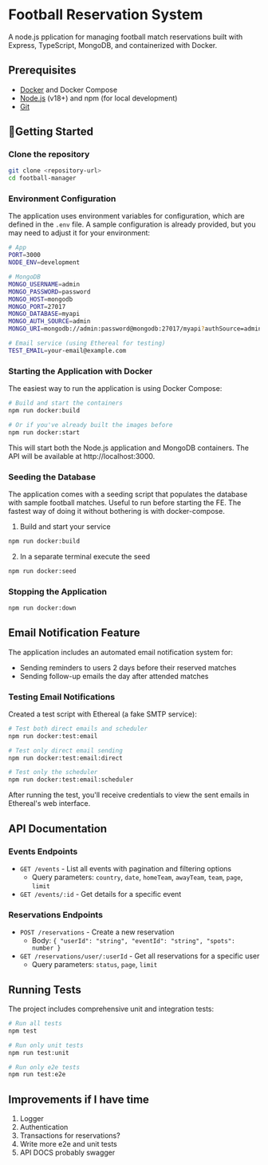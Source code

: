 # Football Reservation System

A node.js pplication for managing football match reservations built with Express, TypeScript, MongoDB, and containerized with Docker.

## Prerequisites

- [Docker](https://www.docker.com/get-started) and Docker Compose
- [Node.js](https://nodejs.org/) (v18+) and npm (for local development)
- [Git](https://git-scm.com/)

## 🚀Getting Started

### Clone the repository

```bash
git clone <repository-url>
cd football-manager
```

### Environment Configuration

The application uses environment variables for configuration, which are defined in the `.env` file. A sample configuration is already provided, but you may need to adjust it for your environment:

```bash
# App
PORT=3000
NODE_ENV=development

# MongoDB
MONGO_USERNAME=admin
MONGO_PASSWORD=password
MONGO_HOST=mongodb
MONGO_PORT=27017
MONGO_DATABASE=myapi
MONGO_AUTH_SOURCE=admin
MONGO_URI=mongodb://admin:password@mongodb:27017/myapi?authSource=admin

# Email service (using Ethereal for testing)
TEST_EMAIL=your-email@example.com
```

### Starting the Application with Docker

The easiest way to run the application is using Docker Compose:

```bash
# Build and start the containers
npm run docker:build

# Or if you've already built the images before
npm run docker:start
```

This will start both the Node.js application and MongoDB containers. The API will be available at http://localhost:3000.

### Seeding the Database

The application comes with a seeding script that populates the database with sample football matches. Useful to run before starting the FE.
The fastest way of doing it without bothering is with docker-compose.

1. Build and start your service
```bash
npm run docker:build
```

2. In a separate terminal execute the seed
```bash
npm run docker:seed
```

### Stopping the Application
```bash
npm run docker:down
```

## Email Notification Feature

The application includes an automated email notification system for:
- Sending reminders to users 2 days before their reserved matches
- Sending follow-up emails the day after attended matches

### Testing Email Notifications

Created a test script with Ethereal (a fake SMTP service):

```bash
# Test both direct emails and scheduler
npm run docker:test:email

# Test only direct email sending
npm run docker:test:email:direct

# Test only the scheduler
npm run docker:test:email:scheduler
```

After running the test, you'll receive credentials to view the sent emails in Ethereal's web interface.

## API Documentation

### Events Endpoints

- `GET /events` - List all events with pagination and filtering options
  - Query parameters: `country`, `date`, `homeTeam`, `awayTeam`, `team`, `page`, `limit`
- `GET /events/:id` - Get details for a specific event

### Reservations Endpoints

- `POST /reservations` - Create a new reservation
  - Body: `{ "userId": "string", "eventId": "string", "spots": number }`
- `GET /reservations/user/:userId` - Get all reservations for a specific user
  - Query parameters: `status`, `page`, `limit`

## Running Tests

The project includes comprehensive unit and integration tests:

```bash
# Run all tests
npm test

# Run only unit tests
npm run test:unit

# Run only e2e tests
npm run test:e2e
```

## Improvements if I have time
1. Logger
2. Authentication
3. Transactions for reservations?
4. Write more e2e and unit tests
5. API DOCS probably swagger

